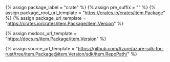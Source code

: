 {% assign package_label = "crate" %}
{% assign pre_suffix = "" %}
{% assign package_root_url_template = "https://crates.io/crates/item.Package" %}
{% assign package_url_template = "https://crates.io/crates/item.Package/item.Version" %}
<!-- Currently for rust we don't have any docs published -->
{% assign msdocs_url_template = "https://docs.rs/item.Package/item.Version" %}
<!-- {% assign ghdocs_url_template = "https://azuresdkdocs.z19.web.core.windows.net/rust/item.Package/item.Version/index.html" %} -->
{% assign source_url_template = "https://github.com/Azure/azure-sdk-for-rust/tree/item.Package@item.Version/sdk/item.RepoPath/" %}
